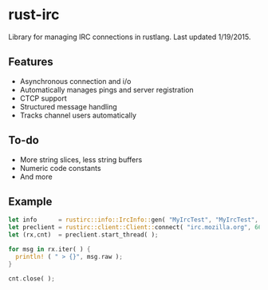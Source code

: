 # rust-irc
Library for managing IRC connections in rustlang. Last updated 1/19/2015.

## Features

 - Asynchronous connection and i/o
 - Automatically manages pings and server registration
 - CTCP support
 - Structured message handling
 - Tracks channel users automatically

## To-do

 - More string slices, less string buffers
 - Numeric code constants
 - And more

## Example

```rust
let info      = rustirc::info::IrcInfo::gen( "MyIrcTest", "MyIrcTest", "Testing rust-irc", vec!["#rust"] );
let preclient = rustirc::client::Client::connect( "irc.mozilla.org", 6667, "", Box::new( info ) );
let (rx,cnt)  = preclient.start_thread( );

for msg in rx.iter( ) {
  println! ( " > {}", msg.raw );
}

cnt.close( );
```
